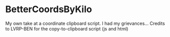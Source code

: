 # BetterCoordsByKilo
My own take at a coordinate clipboard script. I had my grievances... Credits to LVRP-BEN for the copy-to-clipboard script (js and html)
